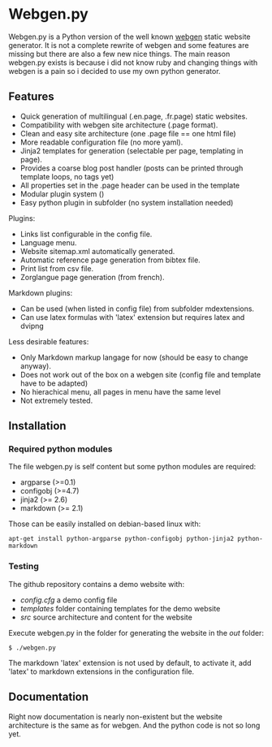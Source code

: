 Webgen.py
=========

Webgen.py is a Python version of the well known [webgen](http://webgen.rubyforge.org/) static website generator. It is not a complete rewrite of webgen and some features are missing but there are also a few new nice things. The main reason webgen.py exists is because i did not know ruby and changing things with webgen is a pain so i decided to use my own python generator.

## Features

* Quick generation of multilingual (.en.page, .fr.page) static websites.
* Compatibility with webgen site architecture (.page format).
* Clean and easy site architecture (one .page file == one html file)
* More readable configuration file (no more yaml).
* Jinja2 templates for generation (selectable per page, templating in page).
* Provides a coarse blog post handler (posts can be printed through template loops, no tags yet)
* All properties set in the .page header can be used in the template
* Modular plugin system ()
* Easy python plugin in subfolder (no system installation needed)

Plugins:

* Links list configurable in the config file.
* Language menu.
* Website sitemap.xml automatically generated.
* Automatic reference page generation from bibtex file.
* Print list from csv file.
* Zorglangue page generation (from french).

Markdown plugins:

* Can be used (when listed in config file) from subfolder mdextensions.
* Can use latex formulas with 'latex' extension but requires latex and dvipng 


Less desirable features:

* Only Markdown markup langage for now (should be easy to change anyway).
* Does not work out of the box on a webgen site (config file and template have to be adapted)
* No hierachical menu, all pages in menu have the same level 
* Not extremely tested.

## Installation

### Required python modules
The file webgen.py is self content but some python modules are required:

* argparse (>=0.1)
* configobj (>=4.7)
* jinja2 (>= 2.6)
* markdown (>= 2.1)

Those can be easily installed on debian-based linux with:

	apt-get install python-argparse python-configobj python-jinja2 python-markdown 
	
	
### Testing

The github repository contains a demo website with:

* *config.cfg* a demo config file
* *templates* folder containing templates for the demo website
* *src* source architecture and content for the website

Execute webgen.py in the folder for generating the website in the *out* folder:

	$ ./webgen.py
	
The markdown 'latex' extension is not used by default, to activate it, add 'latex' to markdown extensions in the configuration file.	
	
## Documentation

Right now documentation is nearly non-existent but the website architecture is the same as for webgen. And the python code is not so long yet.

	
	

